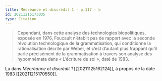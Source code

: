 ```yaml
---
title: Mécréance et discrédit 1 - p.117 - b
id: 20211215173035
type: Citation
---
```


> Cependant, dans cette analyse des technologies biopolitiques, exposée en 1976, Foucault n’établit pas de rapport avec la seconde révolution technologique de la grammatisation, qui conditionne la rationalisation décrite par Weber, et c’est d’autant plus frappant qu’il parle précisément de la grammatisation à travers son analyse des hypomnémata dans « L’écriture de soi », daté de 1983.

Lu dans *Mécréance et discrédit 1* [[20211125162124]], à propos de la date 1983 [[20211215170550]].